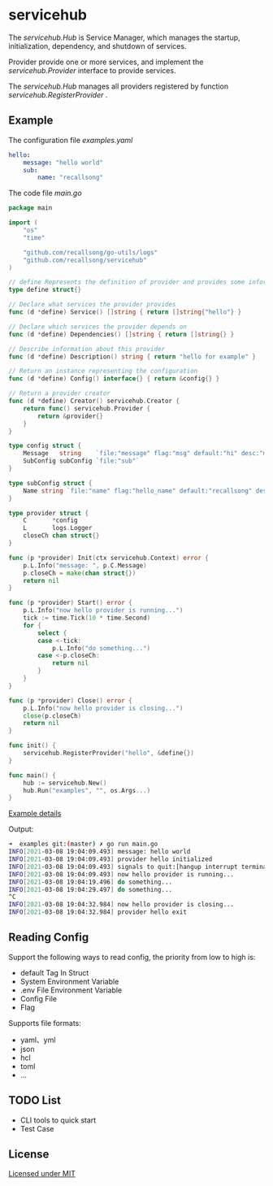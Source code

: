 # servicehub

The *servicehub.Hub* is Service Manager, which manages the startup, initialization, dependency, and shutdown of services.

Provider provide one or more services, and implement the *servicehub.Provider* interface to provide services.

The *servicehub.Hub* manages all providers registered by function *servicehub.RegisterProvider* .

## Example
The configuration file *examples.yaml*
```yaml
hello:
    message: "hello world"
    sub:
        name: "recallsong"
```

The code file *main.go*
```go
package main

import (
	"os"
	"time"

	"github.com/recallsong/go-utils/logs"
	"github.com/recallsong/servicehub"
)

// define Represents the definition of provider and provides some information
type define struct{}

// Declare what services the provider provides
func (d *define) Service() []string { return []string{"hello"} }

// Declare which services the provider depends on
func (d *define) Dependencies() []string { return []string{} }

// Describe information about this provider
func (d *define) Description() string { return "hello for example" }

// Return an instance representing the configuration
func (d *define) Config() interface{} { return &config{} }

// Return a provider creator
func (d *define) Creator() servicehub.Creator {
	return func() servicehub.Provider {
		return &provider{}
	}
}

type config struct {
	Message   string    `file:"message" flag:"msg" default:"hi" desc:"message to show"`
	SubConfig subConfig `file:"sub"`
}

type subConfig struct {
	Name string `file:"name" flag:"hello_name" default:"recallsong" desc:"name to show"`
}

type provider struct {
	C       *config
	L       logs.Logger
	closeCh chan struct{}
}

func (p *provider) Init(ctx servicehub.Context) error {
	p.L.Info("message: ", p.C.Message)
	p.closeCh = make(chan struct{})
	return nil
}

func (p *provider) Start() error {
	p.L.Info("now hello provider is running...")
	tick := time.Tick(10 * time.Second)
	for {
		select {
		case <-tick:
			p.L.Info("do something...")
		case <-p.closeCh:
			return nil
		}
	}
}

func (p *provider) Close() error {
	p.L.Info("now hello provider is closing...")
	close(p.closeCh)
	return nil
}

func init() {
	servicehub.RegisterProvider("hello", &define{})
}

func main() {
	hub := servicehub.New()
	hub.Run("examples", "", os.Args...)
}
```
[Example details](./examples/main.go)

Output:
```sh
➜  examples git:(master) ✗ go run main.go
INFO[2021-03-08 19:04:09.493] message: hello world                          module=hello
INFO[2021-03-08 19:04:09.493] provider hello initialized                   
INFO[2021-03-08 19:04:09.493] signals to quit:[hangup interrupt terminated quit] 
INFO[2021-03-08 19:04:09.493] now hello provider is running...              module=hello
INFO[2021-03-08 19:04:19.496] do something...                               module=hello
INFO[2021-03-08 19:04:29.497] do something...                               module=hello
^C
INFO[2021-03-08 19:04:32.984] now hello provider is closing...              module=hello
INFO[2021-03-08 19:04:32.984] provider hello exit     
```

## Reading Config
Support the following ways to read config, the priority from low to high is:
* default Tag In Struct
* System Environment Variable
* .env File Environment Variable
* Config File
* Flag

Supports file formats:
* yaml、yml
* json
* hcl
* toml
* ...

## TODO List
* CLI tools to quick start
* Test Case

## License
[Licensed under MIT](./LICENSE)